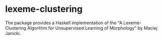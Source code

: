 lexeme-clustering
=================

The package provides a Haskell implementation of the "A Lexeme-Clustering
Algorithm for Unsupervised Learning of Morphology" by Maciej Janicki.
